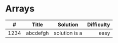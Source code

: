 # Arrays

|  #   |       Title      |    Solution   |  Difficulty  |
|------|:----------------:|:-------------:|-------------:|
| 1234 | abcdefgh         | solution is a | easy         |